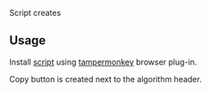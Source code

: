 Script creates 
## Usage
Install [script](./algo2comment.js) using [tampermonkey](https://www.tampermonkey.net/) browser plug-in.

Copy button is created next to the algorithm header.